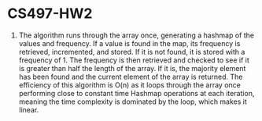 # CS497-HW2
1. The algorithm runs through the array once, generating a hashmap of the values and frequency. If a value is found in     the map, its frequency is retrieved, incremented, and stored. If it is not found, it is stored with a frequency of 1.    The frequency is then retrieved and checked to see if it is greater than half the length of the array. If it is, the     majority element has been found and the current element of the array is returned.
  The efficiency of this algorithm is O(n) as it loops through the array once performing close to constant time Hashmap    operations at each iteration, meaning the time complexity is dominated by the loop, which makes it linear.


